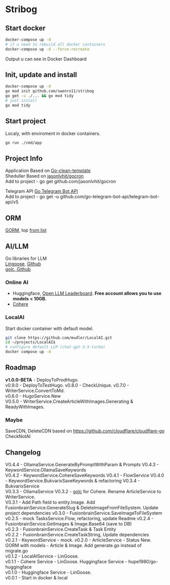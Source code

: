 
# Stribog

## Start docker
```bash
docker-compose up -d
# if u need to rebuild all docker containers
docker-compose up -d --force-recreate
```
Output u can see in Docker Dashboard

## Init, update and install
```bash
docker-compose up -d
go mod init github.com/swenro11/stribog
go get -u ./... && go mod tidy 
# just install
go mod tidy
```

## Start project 
Localy, with enviroment in docker containers.  
```bash
go run ./cmd/app
```

## Project Info
Application Based on [Go-clean-template](https://github.com/evrone/go-clean-template)  
Sheduller Based on [jasonlvhit/gocron](https://github.com/jasonlvhit/gocron)  
Add to project - go get github.com/jasonlvhit/gocron  

Telegram API [Go Telegram Bot API](https://go-telegram-bot-api.dev/)  
Add to project - go get -u github.com/go-telegram-bot-api/telegram-bot-api/v5 

## ORM
[GORM](https://gorm.io/), top [from list](https://github.com/d-tsuji/awesome-go-orms) 

## AI/LLM
Go libraries for LLM  
[Lingoose](https://lingoose.io/), [Github](https://github.com/henomis/lingoose)  
[golc, Github](https://github.com/hupe1980/golc)  

### Online AI
- Huggingface, [Open LLM Leaderboard](https://huggingface.co/spaces/HuggingFaceH4/open_llm_leaderboard). **Free account allows you to use models < 10GB.**  
- [Cohere](https://cohere.com/) 

### LocalAI
Start docker container with default model.  
```bash
git clone https://github.com/mudler/LocalAI.git 
cd ~/projects/LocalAI$ 
# configure default LLM (chat-gpt-3.5-turbo)
docker compose up -d
```

## Roadmap
**v1.0.0-BETA** - DeployToProdHugo.  
v0.9.0 - DeployToTestHugo. 
v0.8.0 - CheckUnique. 
v0.7.0 - WriterService.ConvertToMd.  
v0.6.0 - HugoService.New  
V0.5.0 - WriterService.CreateArticleWithImages.Generating & ReadyWithImages.

### Maybe
SaveCDN, DeleteCDN based on https://github.com/cloudflare/cloudflare-go  
CheckNotAI

## Changelog
V0.4.4 - OllamaService.GenerateByPromptWithParam & Prompts
V0.4.3 - KeywordService.OllamaSaveKeywords   
V0.4.2 - KeywordService.CohereSaveKeywords
V0.4.1 - FlowService
V0.4.0 - KeywordService.BukvarixSaveKeywords & refactoring
V0.3.4 - BukvarixService  
V0.3.3 - OllamaService
V0.3.2 - [golc](https://github.com/hupe1980/golc) for Cohere. Rename ArticleService to WriterService.  
V0.3.1 - Add Path field to entity.Image. Add FusionbrainService.GenerateSlug & DeleteImageFromFileSystem. Update project dependencies
v0.3.0 - FusionbrainService.SaveImageToFileSystem
v0.2.5 - mock TasksService.Flow, refactoring, update Readme 
v0.2.4 - FusionbrainService.GetImages & Image.Base64 (save to DB)   
v0.2.3 - FusionbrainService.CreateTask & Task Entity  
v0.2.2 - FusionbrainService.CreateTaskString, Update dependencies  
v0.2.1 - KeywordService - mock. 
v0.2.0 - ArticleService - Status New. GORM with models - Article & Image. Add generate.go instead of migrate.go  
v0.1.2 - LocalAIService - LinGoose.  
v0.1.1 - Cohere Service - LinGoose. Huggingface Service - hupe1980/go-huggingface  
v0.1.0 - Huggingface Service - LinGoose.  
v0.0.1 - Start in docker & local  